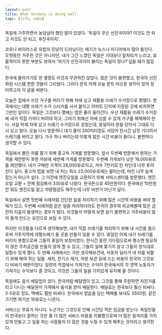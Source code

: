 ```yaml
---
layout: post
title: What Germany is doing well.
tags: [life, idea]
---
```

독일에 거주하면서 농담삼아 했던 말이 있었다. '독일이 무슨 선진국이야? 이것도 안 되고 저것도 안 되고, 후진국이지'.

코로나 바이러스로 유럽의 민낯이 드러났다는 얘기가 뉴스나 미디어에서 많이 들린다. 오랫동안 거주한 것은 아니지만, 내가 그간 느꼈던 독일은 기대보다 일처리가 느리고, 효율적이지 못한 부분도 보여서 '여기가 선진국이라 불리는 독일이 맞나?'싶을 떄가 많았다.

한국에 돌아가기로 한 결정도 이것과 무관하진 않았다. 많은 것이 불편했고, 한국의 선진화된 시스템 편한 것들이 그리웠다. 그러다 문득 어제 오늘 문득 떠오른 생각이 있어 정리하고자 이 글을 써본다.

오늘은 집에서 쓰던 가구를 버리기 위해 차에 싣고 재활용 쓰레기 수거장으로 향했다. 한국에서는 대형 쓰레기 수거 스티커를 사서 붙이고 아파트 단지에 지정된 곳에 비치하면 그만인 일이다. 독일은 그것보다 몇배는 많은 품이 들어간다. 우선 재활용 쓰레기 수거장에 내가 직접 가져다 버려야 하고, 그러기 위해선 차에 싣을 수 있게 가구를 해체해야 한다. 사실 어제 차에 싣고 쓰레기 수거장으로 갔었는데, 휴일이라 문을 닫아서 그대로 다시 싣고 왔다. 오늘 다시 방문하니 대기 줄이 200미터정도 서있어 한시간 남짓 기다려서 쓰레기를 버리고 왔다. 가구 하나 버리는데 이렇게 많은 시간 비용이 들다니. 불편하다 생각할 수 있다.

독일에서 몰던 차를 팔기 위해 중고차 가게를 방문했다. 앞서 두번째 방문에서 원하는 가격을 제안받지 못한 까닭에 세번째 가게를 방문했다. 두번째 가게보다 낮은 16,000유로를 제안했다. 내가 구매한 가격이 28,000유로이고, 겨우 7천키로 탄 차인데 너무 후려친다 싶다. 중고차 앱을 보면 내 차는 최소 22,000유로에는 팔리는데, 마진 너무 높게 잡는거 아닌가 싶다.  그 이전에 엔진오일을 교환하기 위해 서비스센터를 방문했다. 엔진오일 교환 + 전체 점검해서 330유로 나왔다. 한국돈으로 45만원이다. 한국에선 10만원 안 줘도 엔진오일 갈고 차량점검도 해주는데 너무 비싼거 아닌가 싶다.

독일에서 살면 첫번째 사례처럼 간단한 일을 처리하기 위해 많은 시간적 비용을 써야 할 때가 있고, 두번째 사례처럼 같은 일을 처리하더라도 한국의 경우와 비교해볼때 많은 금전적 지출이 발생하는 경우가 많다. 이것들이 어떻게 보면 살기 불편하고 거주비용이 많이 들게 만드는 요인으로 보일 수 있다.

하지만 이것들을 다르게 생각해보면, 내가 직접 쓰레기를 처리하기 위해 내 시간을 씀으로써 거주지역에 대형쓰레기 둘 곳을 만들지 않을 수 있다. 휴일인 어제 내가 쓰레기를 버리지 못함으로써 그들의 휴일이 보장되었다. 한시간 동안 기다림으로써 평소엔 필요하지 않은 주차공간을 만들지 않게 할 수 있고, 그들이 일에 쫒기지 않고 그들의 방식대로 일할수 있게 했다.  두 번째 사례에서는 가만 생각해보건데, 자동차 딜러가 내 차를 되팔기 위해 해야 하는 일들. 세차, 잔기스 제거, 차량 보관 등에 드는 비용이 한국의 그것보다 비싸기 때문이었다. 일련의 작업에서 가져가는 수익이 한국에서의 각 영역 노동자가 가져가는 수익보다 클 것이고, 이것은 그들의 일을 가치있게 유지해 줄 것이다.

독일에도 음식 배달업이 있다. 한국처럼 배달앱이 있고, 그것을 통해 주문하면 자전거를 타고 다니는 배달원이 가게에서 음식을 받아 배달한다. 배달료는 한국보다 훨신 비싸다. 3-5유로 정도. 택배도 훨씬 비싸다. 한국에서 밥솥을 담는 택배를 보내도 3500원. 같은 크기면 여기선 10유로는 나온다.

서비스는 무료가 아니다. 누군가는 그것으로 인해 시간당 적은 임금을 받는다. 독일인들이 한국보다 잘하는 것은 좀 더 많은 서비스 비용을 지불함으로써 더 많은 일자리를 가치있게 만들고 그 일을 하는 사람들이 더 많은 것을 누릴 수 있게 해주는 것이라고 생각한다.